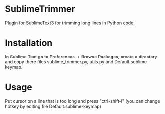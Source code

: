 # SublimeTrimmer
 Plugin for SublimeText3 for trimming long lines in Python code.

# Installation
 In Sublime Text go to Preferences -> Browse Packeges, create a directory and copy there files sublime_trimmer.py, utils.py and Default.sublime-keymap.

# Usage
 Put cursor on a line that is too long and press "ctrl-shift-l" (you can change hotkey by editing file Default.sublime-keymap)
 
